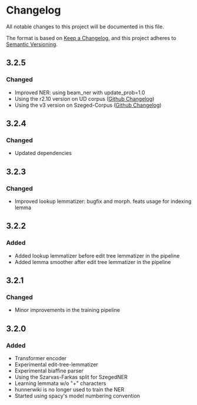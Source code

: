 # Changelog

All notable changes to this project will be documented in this file.

The format is based on [Keep a Changelog](https://keepachangelog.com/en/1.0.0/),
and this project adheres to [Semantic Versioning](https://semver.org/spec/v2.0.0.html).

## 3.2.5
### Changed
- Improved NER: using beam_ner with update_prob=1.0
- Using the r2.10 version on UD corpus ([Github Changelog](https://github.com/UniversalDependencies/UD_Hungarian-Szeged/tree/master))
- Using the v3 version on Szeged-Corpus ([Github Changelog](https://github.com/huspacy/huspacy-resources/tree/master/data/processed/szeged-corpus))

## 3.2.4
### Changed
- Updated dependencies

## 3.2.3
### Changed
- Improved lookup lemmatizer: bugfix and morph. feats usage for indexing lemma

## 3.2.2
### Added
- Added lookup lemmatizer before edit tree lemmatizer in the pipeline
- Added lemma smoother after edit tree lemmatizer in the pipeline

## 3.2.1
### Changed
- Minor improvements in the training pipeline

## 3.2.0
### Added
- Transformer encoder
- Experimental edit-tree-lemmatizer
- Experimental biaffine parser
- Using the Szarvas-Farkas split for SzegedNER
- Learning lemmata w/o "+" characters
- hunnerwiki is no longer used to train the NER
- Started using spacy's model numbering convention


